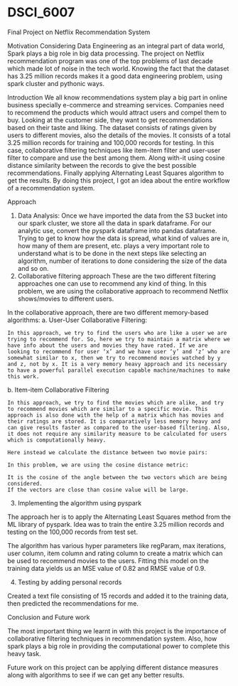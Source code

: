 # DSCI_6007
Final Project on Netflix Recommendation System

Motivation
Considering Data Engineering as an integral part of data world, Spark plays a big role in big data processing. The project on Netflix recommendation program was one of the top problems of last decade which made lot of noise in the tech world. Knowing the fact that the dataset has 3.25 million records makes it a good data engineering problem, using spark cluster and pythonic ways.

Introduction
We all know recommendations system play a big part in online business specially e-commerce and streaming services. Companies need to recommend the products which would attract users and compel them to buy. Looking at the customer side, they want to get  recommendations based on their taste and liking.
The dataset consists of ratings given by users to different movies, also the details of the movies. It consists of a total 3.25 million records for training and 100,000 records for testing. In this case, collaborative filtering techniques like item-item filter and user-user filter to compare and use the best among them. Along with-it using cosine distance similarity between the records to give the best possible recommendations. Finally applying Alternating Least Squares algorithm to get the results. By doing this project, I got an idea about the entire workflow of a recommendation system.

Approach

1.	Data Analysis:
	Once we have	imported the data from the S3 bucket into our spark cluster, we store all the data in spark dataframe. For our analytic use, convert the pyspark dataframe into pandas dataframe.
Trying to get to know how the data is spread, what kind of values are in, how many of them are present, etc. plays a very important role to understand what is to be done in the next steps like selecting an algorithm, number of iterations to done considering the size of the data and so on.
2.	Collaborative filtering approach
  These are the two different filtering approaches one can use to recommend any kind of thing. In this problem, we are using the collaborative approach to recommend Netflix shows/movies to different users.

In the collaborative approach, there are two different memory-based algorithms:
a.	User-User Collaborative Filtering: 

	In this approach, we try to find the users who are like a user we are trying to recommend for. So, here we try to maintain a matrix where we have info about the users and movies they have rated. If we are looking to recommend for user ‘x’ and we have user ‘y’ and ‘z’ who are somewhat similar to x, then we try to recommend movies watched by y and z, not by x. It is a very memory heavy approach and its necessary to have a powerful parallel execution capable machine/machines to make this work.

b.	Item-item Collaborative Filtering

    In this approach, we try to find the movies which are alike, and try to recommend movies which are similar to a specific movie. This approach is also done with the help of a matrix which has movies and their ratings are stored. It is comparatively less memory heavy and can give results faster as compared to the user-based filtering. Also, it does not require any similarity measure to be calculated for users which is computationally heavy.

    Here instead we calculate the distance between two movie pairs:

    In this problem, we are using the cosine distance metric:

    It is the cosine of the angle between the two vectors which are being considered.
    If the vectors are close than cosine value will be large. 

3.	Implementing the algorithm using pyspark

The approach her is to apply the Alternating Least Squares method from the ML library of pyspark. Idea was to train the entire 3.25 million records and testing on the 100,000 records from test set. 

The algorithm has various hyper parameters like regParam, max iterations, user column, item column and rating column to create a matrix which can be used to recommend movies to the users. Fitting this model on the training data yields us an MSE value of 0.82 and RMSE value of 0.9.

 

4.	Testing by adding personal records

Created a text file consisting of 15 records and added it to the training data, then predicted the recommendations for me.

Conclusion and Future work

The most important thing we learnt in with this project is the importance of collaborative filtering techniques in recommendation system. Also, how spark plays a big role in providing the computational power to complete this heavy task.

Future work on this project can be applying different distance measures along with 
algorithms to see if we can get any better results.
